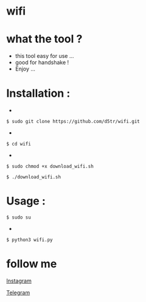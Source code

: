 # wifi

# what the tool ?

* this tool easy for use ...
* good for handshake !
* Enjoy ...


# Installation :
*
```
$ sudo git clone https://github.com/d5tr/wifi.git
```
*
```
$ cd wifi
```
* 
```
$ sudo chmod +x download_wifi.sh

$ ./download_wifi.sh
```
# Usage :

```
$ sudo su
```
*
```
$ python3 wifi.py
```

# follow me 


[Instagram](https://instagram.com/d_5tr)



[Telegram](https://t.me/d5tr_Cyber)
